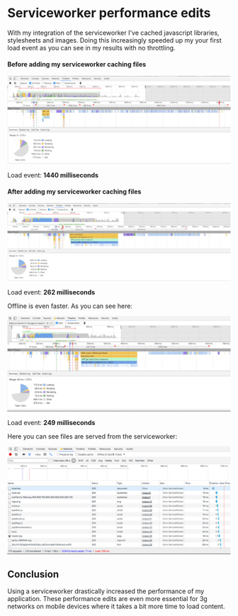 # Serviceworker performance edits

With my integration of the serviceworker I've cached javascript libraries, stylesheets and images. Doing this increasingly speeded up my your first load event as you can see in my results with no throttling.

#### Before adding my serviceworker caching files
![Before Serviceworker](readme/before_serviceworker.png)

Load event: **1440 milliseconds**

#### After adding my serviceworker caching files
![After Serviceworker](readme/after_serviceworker.png)

Load event: **262 milliseconds**

Offline is even faster. As you can see here:

![Offline performance with Serviceworker](readme/offline_performance.png)

Load event: **249 milliseconds**

Here you can see files are served from the serviceworker:

![Offline serviceworker network tab](readme/offline_networktab.png)

## Conclusion
Using a serviceworker drastically increased the performance of my application. These performance edits are even more essential for 3g networks on mobile devices where it takes a bit more time to load content.

